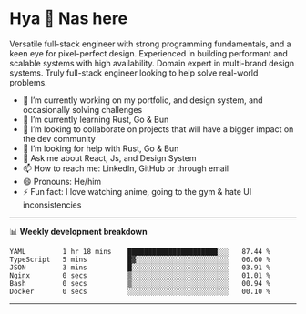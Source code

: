 # Hya 👋 Nas here

Versatile full-stack engineer with strong programming fundamentals, and a keen eye for pixel-perfect design. Experienced in building performant and scalable systems with high availability. Domain expert in multi-brand design systems. Truly full-stack engineer looking to help solve real-world problems.

- 🔭 I’m currently working on my portfolio, and design system, and occasionally solving challenges
- 🌱 I’m currently learning Rust, Go & Bun
- 👯 I’m looking to collaborate on projects that will have a bigger impact on the dev community
- 🤔 I’m looking for help with Rust, Go & Bun
- 💬 Ask me about React, Js, and Design System
- 📫 How to reach me: LinkedIn, GitHub or through email
- 😄 Pronouns: He/him
- ⚡ Fun fact: I love watching anime, going to the gym & hate UI inconsistencies

-------
📊 **Weekly development breakdown**
<!--START_SECTION:waka-->

```text
YAML         1 hr 18 mins    ██████████████████████░░░   87.44 %
TypeScript   5 mins          █▓░░░░░░░░░░░░░░░░░░░░░░░   06.60 %
JSON         3 mins          █░░░░░░░░░░░░░░░░░░░░░░░░   03.91 %
Nginx        0 secs          ▒░░░░░░░░░░░░░░░░░░░░░░░░   01.01 %
Bash         0 secs          ▒░░░░░░░░░░░░░░░░░░░░░░░░   00.94 %
Docker       0 secs          ░░░░░░░░░░░░░░░░░░░░░░░░░   00.10 %
```

<!--END_SECTION:waka-->
-------

